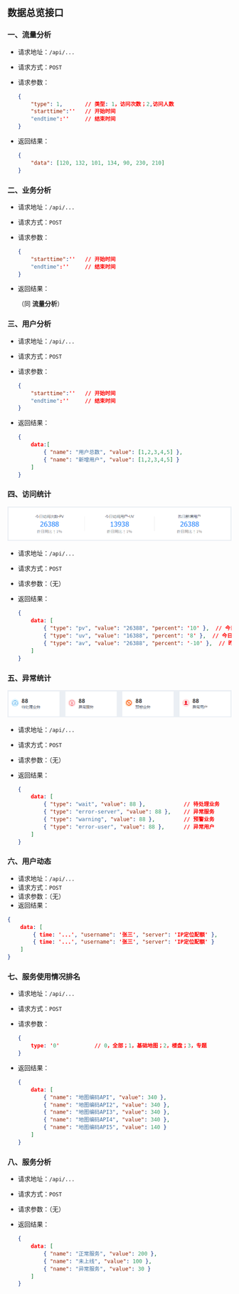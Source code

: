 ## 数据总览接口

### 一、流量分析

* 请求地址：`/api/...`

* 请求方式：`POST`

* 请求参数：

  ```json
  {
      "type": 1,       // 类型: 1，访问次数；2,访问人数
      "starttime":''   // 开始时间
      "endtime":''     // 结束时间
  }
  ```

* 返回结果：

  ```json
  {
      "data": [120, 132, 101, 134, 90, 230, 210]
  }
  ```

  

### 二、业务分析

* 请求地址：`/api/...`

* 请求方式：`POST`

* 请求参数： 

  ```json
  {
      "starttime":''   // 开始时间
      "endtime":''     // 结束时间
  }
  ```

* 返回结果：

  （同 **流量分析**）



### 三、用户分析

- 请求地址：`/api/...`
- 请求方式：`POST`

- 请求参数： 

  ```json
  {
      "starttime":''   // 开始时间
      "endtime":''     // 结束时间
  }
  ```

- 返回结果：

  ```json
  {
      data:[
          { "name": "用户总数", "value": [1,2,3,4,5] },
          { "name": "新增用户", "value": [1,2,3,4,5] }
      ]
  }
  ```

  

### 四、访问统计

![1531187219525](./img/pv.png)

* 请求地址：`/api/...`

* 请求方式：`POST`

* 请求参数：（无）

* 返回结果：

  ```json
  {
      data: [
          { "type": "pv", "value": "26388", "percent": '10' },  // 今日访问次数-PV
          { "type": "uv", "value": "16388", "percent": '8' },  // 今日访问用户-UV
          { "type": "av", "value": "26388", "percent": '-10' },  // 昨日新增用户
      ]
  }
  ```

  

### 五、异常统计

![1531187781854](.\img\yc.png)

- 请求地址：`/api/...`

- 请求方式：`POST`

- 请求参数：（无）

- 返回结果：

  ```json
  {
      data: [
          { "type": "wait", "value": 88 },            // 待处理业务
          { "type": "error-server", "value": 88 },    // 异常服务
          { "type": "warning", "value": 88 },         // 预警业务
          { "type": "error-user", "value": 88 },      // 异常用户
      ]
  }
  ```



### 六、用户动态

- 请求地址：`/api/...`
- 请求方式：`POST`
- 请求参数：（无）
- 返回结果：

```json
{
    data: [
        { time: '...', "username": '张三', "server": 'IP定位配额' },
        { time: '...', "username": '张三', "server": 'IP定位配额' }
    ]
}
```



### 七、服务使用情况排名

- 请求地址：`/api/...`

- 请求方式：`POST`

- 请求参数：

  ```json
  {
      type: '0'           // 0，全部；1，基础地图；2，楼盘；3，专题
  }
  ```

- 返回结果：

  ```json
  {
      data: [
          { "name": "地图编码API", "value": 340 },
          { "name": "地图编码API2", "value": 340 },
          { "name": "地图编码API3", "value": 340 },
          { "name": "地图编码API4", "value": 340 },
          { "name": "地图编码API5", "value": 140 }
      ]
  }
  ```

  

### 八、服务分析

- 请求地址：`/api/...`

- 请求方式：`POST`

- 请求参数：（无）

- 返回结果：

  ```json
  {
      data: [
          { "name": "正常服务", "value": 200 },
          { "name": "未上线", "value": 100 },
          { "name": "异常服务", "value": 30 }
      ]
  }
  ```

  

